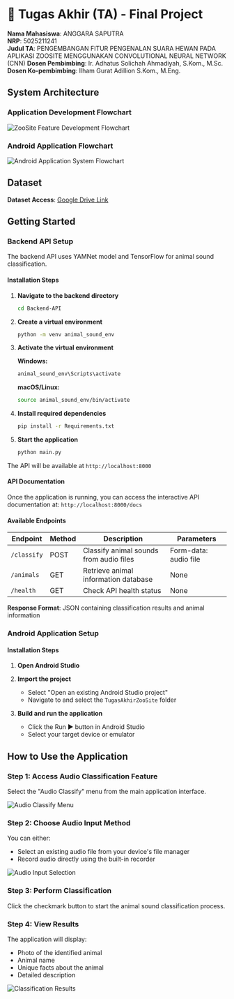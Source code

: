 # 🏁 Tugas Akhir (TA) - Final Project

**Nama Mahasiswa**: ANGGARA SAPUTRA  
**NRP**: 5025211241  
**Judul TA**: PENGEMBANGAN FITUR PENGENALAN SUARA HEWAN PADA APLIKASI ZOOSITE MENGGUNAKAN CONVOLUTIONAL NEURAL NETWORK (CNN)
**Dosen Pembimbing**: Ir. Adhatus Solichah Ahmadiyah, S.Kom., M.Sc.
**Dosen Ko-pembimbing**: Ilham Gurat Adillion S.Kom., M.Eng.

## System Architecture

### Application Development Flowchart

![ZooSite Feature Development Flowchart](https://github.com/user-attachments/assets/97474355-58c8-4ca6-b21f-cec53aa78923)

### Android Application Flowchart

![Android Application System Flowchart](https://github.com/user-attachments/assets/abb34dbe-e91e-4082-a178-763c72717697)

## Dataset

**Dataset Access**: [Google Drive Link](https://drive.google.com/drive/folders/1w48fiWkJgzQO_4CYn8HJGTQcyFdNC3OL?usp=sharing)

## Getting Started

### Backend API Setup

The backend API uses YAMNet model and TensorFlow for animal sound classification.

#### Installation Steps

1. **Navigate to the backend directory**

   ```bash
   cd Backend-API
   ```

2. **Create a virtual environment**

   ```bash
   python -m venv animal_sound_env
   ```

3. **Activate the virtual environment**

   **Windows:**

   ```bash
   animal_sound_env\Scripts\activate
   ```

   **macOS/Linux:**

   ```bash
   source animal_sound_env/bin/activate
   ```

4. **Install required dependencies**

   ```bash
   pip install -r Requirements.txt
   ```

5. **Start the application**
   ```bash
   python main.py
   ```

The API will be available at `http://localhost:8000`

#### API Documentation

Once the application is running, you can access the interactive API documentation at:
`http://localhost:8000/docs`

#### Available Endpoints

| Endpoint    | Method | Description                             | Parameters            |
| ----------- | ------ | --------------------------------------- | --------------------- |
| `/classify` | POST   | Classify animal sounds from audio files | Form-data: audio file |
| `/animals`  | GET    | Retrieve animal information database    | None                  |
| `/health`   | GET    | Check API health status                 | None                  |

**Response Format**: JSON containing classification results and animal information

### Android Application Setup

#### Installation Steps

1. **Open Android Studio**

2. **Import the project**

   - Select "Open an existing Android Studio project"
   - Navigate to and select the `TugasAkhirZooSite` folder

3. **Build and run the application**
   - Click the Run ▶ button in Android Studio
   - Select your target device or emulator

## How to Use the Application

### Step 1: Access Audio Classification Feature

Select the "Audio Classify" menu from the main application interface.

![Audio Classify Menu](https://github.com/user-attachments/assets/9a3e9f11-74be-443b-b4e6-cd95288667e8)

### Step 2: Choose Audio Input Method

You can either:

- Select an existing audio file from your device's file manager
- Record audio directly using the built-in recorder

![Audio Input Selection](https://github.com/user-attachments/assets/98e161a1-60be-4b8f-818e-1fa1af2b0b01)

### Step 3: Perform Classification

Click the checkmark button to start the animal sound classification process.

### Step 4: View Results

The application will display:

- Photo of the identified animal
- Animal name
- Unique facts about the animal
- Detailed description

![Classification Results](https://github.com/user-attachments/assets/7c0bc8e2-db85-407a-b842-9a3468eba43d)
